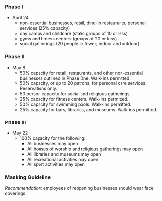 ### Phase I
- April 24
    - non-essential businesses, retail, dine-in restaurants, personal services (25% capacity)
    - day camps and childcare (static groups of 10 or less)
    - gyms and fitness centers (groups of 20 or less)
    - social gatherings (20 people or fewer; indoor and outdoor)

### Phase II
- May 8
    - 50% capacity for retail, restaurants, and other non-essential businesses outlined in Phase One. Walk-ins permitted.
    - 50% capacity, or up to 20 patrons, for personal care services. Reservations only.
    - 50 person capacity for social and religious gatherings.
    - 25% capacity for fitness centers. Walk-ins permitted.
    - 50% capacity for swimming pools. Walk-ins permitted.
    - 25% capacity for bars, libraries, and museums. Walk-ins permitted.

### Phase III
- May 22
    - 100% capacity for the following:
        - All businesses may open
        - All houses of worship and religious gatherings may open
        - All libraries and museums may open
        - All recreational activities may open
        - All sport activities may open

### Masking Guideline
*Recommendation*: employees of reopening businesses should wear face coverings. 